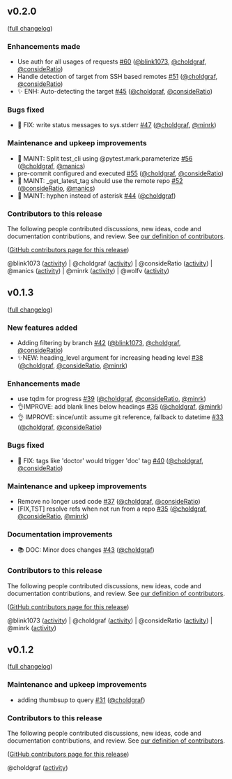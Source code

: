 ## v0.2.0

([full changelog](https://github.com/executablebooks/github-activity/compare/ca2819b...f994a69))

### Enhancements made

- Use auth for all usages of requests [#60](https://github.com/executablebooks/github-activity/pull/60) ([@blink1073](https://github.com/blink1073), [@choldgraf](https://github.com/choldgraf), [@consideRatio](https://github.com/consideRatio))
- Handle detection of target from SSH based remotes [#51](https://github.com/executablebooks/github-activity/pull/51) ([@choldgraf](https://github.com/choldgraf), [@consideRatio](https://github.com/consideRatio))
- ✨ ENH: Auto-detecting the target [#45](https://github.com/executablebooks/github-activity/pull/45) ([@choldgraf](https://github.com/choldgraf), [@consideRatio](https://github.com/consideRatio))

### Bugs fixed

- 🐛 FIX: write status messages to sys.stderr [#47](https://github.com/executablebooks/github-activity/pull/47) ([@choldgraf](https://github.com/choldgraf), [@minrk](https://github.com/minrk))

### Maintenance and upkeep improvements

- 🔧 MAINT: Split test_cli using @pytest.mark.parameterize [#56](https://github.com/executablebooks/github-activity/pull/56) ([@choldgraf](https://github.com/choldgraf), [@manics](https://github.com/manics))
- pre-commit configured and executed [#55](https://github.com/executablebooks/github-activity/pull/55) ([@choldgraf](https://github.com/choldgraf), [@consideRatio](https://github.com/consideRatio))
- 🔧 MAINT: _get_latest_tag should use the remote repo [#52](https://github.com/executablebooks/github-activity/pull/52) ([@consideRatio](https://github.com/consideRatio), [@manics](https://github.com/manics))
- 🔧 MAINT: hyphen instead of asterisk [#44](https://github.com/executablebooks/github-activity/pull/44) ([@choldgraf](https://github.com/choldgraf))

### Contributors to this release

The following people contributed discussions, new ideas, code and documentation contributions, and review.
See [our definition of contributors](https://github-activity.readthedocs.io/en/latest/#how-does-this-tool-define-contributions-in-the-reports).

([GitHub contributors page for this release](https://github.com/executablebooks/github-activity/graphs/contributors?from=2021-02-20&to=2021-12-01&type=c))

@blink1073 ([activity](https://github.com/search?q=repo%3Aexecutablebooks%2Fgithub-activity+involves%3Ablink1073+updated%3A2021-02-20..2021-12-01&type=Issues)) | @choldgraf ([activity](https://github.com/search?q=repo%3Aexecutablebooks%2Fgithub-activity+involves%3Acholdgraf+updated%3A2021-02-20..2021-12-01&type=Issues)) | @consideRatio ([activity](https://github.com/search?q=repo%3Aexecutablebooks%2Fgithub-activity+involves%3AconsideRatio+updated%3A2021-02-20..2021-12-01&type=Issues)) | @manics ([activity](https://github.com/search?q=repo%3Aexecutablebooks%2Fgithub-activity+involves%3Amanics+updated%3A2021-02-20..2021-12-01&type=Issues)) | @minrk ([activity](https://github.com/search?q=repo%3Aexecutablebooks%2Fgithub-activity+involves%3Aminrk+updated%3A2021-02-20..2021-12-01&type=Issues)) | @wolfv ([activity](https://github.com/search?q=repo%3Aexecutablebooks%2Fgithub-activity+involves%3Awolfv+updated%3A2021-02-20..2021-12-01&type=Issues))

## v0.1.3

([full changelog](https://github.com/executablebooks/github-activity/compare/60c7f06...ca2819b))

### New features added

- Adding filtering by branch [#42](https://github.com/executablebooks/github-activity/pull/42) ([@blink1073](https://github.com/blink1073), [@choldgraf](https://github.com/choldgraf), [@consideRatio](https://github.com/consideRatio))
- ✨NEW: heading_level argument for increasing heading level [#38](https://github.com/executablebooks/github-activity/pull/38) ([@choldgraf](https://github.com/choldgraf), [@consideRatio](https://github.com/consideRatio), [@minrk](https://github.com/minrk))

### Enhancements made

- use tqdm for progress [#39](https://github.com/executablebooks/github-activity/pull/39) ([@choldgraf](https://github.com/choldgraf), [@consideRatio](https://github.com/consideRatio), [@minrk](https://github.com/minrk))
- 👌IMPROVE: add blank lines below headings [#36](https://github.com/executablebooks/github-activity/pull/36) ([@choldgraf](https://github.com/choldgraf), [@minrk](https://github.com/minrk))
- 👌 IMPROVE: since/until: assume git reference, fallback to datetime [#33](https://github.com/executablebooks/github-activity/pull/33) ([@choldgraf](https://github.com/choldgraf), [@consideRatio](https://github.com/consideRatio))

### Bugs fixed

- 🐛 FIX: tags like 'doctor' would trigger 'doc' tag [#40](https://github.com/executablebooks/github-activity/pull/40) ([@choldgraf](https://github.com/choldgraf), [@consideRatio](https://github.com/consideRatio))

### Maintenance and upkeep improvements

- Remove no longer used code [#37](https://github.com/executablebooks/github-activity/pull/37) ([@choldgraf](https://github.com/choldgraf), [@consideRatio](https://github.com/consideRatio))
- [FIX,TST] resolve refs when not run from a repo [#35](https://github.com/executablebooks/github-activity/pull/35) ([@choldgraf](https://github.com/choldgraf), [@consideRatio](https://github.com/consideRatio), [@minrk](https://github.com/minrk))

### Documentation improvements

- 📚 DOC: Minor docs changes [#43](https://github.com/executablebooks/github-activity/pull/43) ([@choldgraf](https://github.com/choldgraf))

### Contributors to this release

The following people contributed discussions, new ideas, code and documentation contributions, and review.
See [our definition of contributors](https://github-activity.readthedocs.io/en/latest/#how-does-this-tool-define-contributions-in-the-reports).

([GitHub contributors page for this release](https://github.com/executablebooks/github-activity/graphs/contributors?from=2020-08-31&to=2021-02-20&type=c))

@blink1073 ([activity](https://github.com/search?q=repo%3Aexecutablebooks%2Fgithub-activity+involves%3Ablink1073+updated%3A2020-08-31..2021-02-20&type=Issues)) | @choldgraf ([activity](https://github.com/search?q=repo%3Aexecutablebooks%2Fgithub-activity+involves%3Acholdgraf+updated%3A2020-08-31..2021-02-20&type=Issues)) | @consideRatio ([activity](https://github.com/search?q=repo%3Aexecutablebooks%2Fgithub-activity+involves%3AconsideRatio+updated%3A2020-08-31..2021-02-20&type=Issues)) | @minrk ([activity](https://github.com/search?q=repo%3Aexecutablebooks%2Fgithub-activity+involves%3Aminrk+updated%3A2020-08-31..2021-02-20&type=Issues))

## v0.1.2

([full changelog](https://github.com/executablebooks/github-activity/compare/32f89fd...60c7f06))

### Maintenance and upkeep improvements

- adding thumbsup to query [#31](https://github.com/executablebooks/github-activity/pull/31) ([@choldgraf](https://github.com/choldgraf))

### Contributors to this release

The following people contributed discussions, new ideas, code and documentation contributions, and review.
See [our definition of contributors](https://github-activity.readthedocs.io/en/latest/#how-does-this-tool-define-contributions-in-the-reports).

([GitHub contributors page for this release](https://github.com/executablebooks/github-activity/graphs/contributors?from=2020-08-07&to=2020-08-31&type=c))

@choldgraf ([activity](https://github.com/search?q=repo%3Aexecutablebooks%2Fgithub-activity+involves%3Acholdgraf+updated%3A2020-08-07..2020-08-31&type=Issues))

